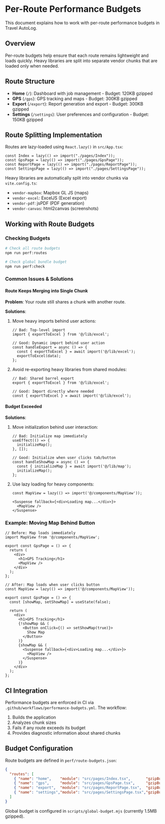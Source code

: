 # Per-Route Performance Budgets

This document explains how to work with per-route performance budgets in Travel AutoLog.

## Overview

Per-route budgets help ensure that each route remains lightweight and loads quickly. Heavy libraries are split into separate vendor chunks that are loaded only when needed.

## Route Structure

- **Home** (`/`): Dashboard with job management - Budget: 120KB gzipped
- **GPS** (`/gps`): GPS tracking and maps - Budget: 300KB gzipped  
- **Export** (`/export`): Report generation and export - Budget: 300KB gzipped
- **Settings** (`/settings`): User preferences and configuration - Budget: 150KB gzipped

## Route Splitting Implementation

Routes are lazy-loaded using `React.lazy()` in `src/App.tsx`:

```tsx
const Index = lazy(() => import("./pages/Index"));
const GpsPage = lazy(() => import("./pages/GpsPage"));
const ReportPage = lazy(() => import("./pages/ReportPage"));
const SettingsPage = lazy(() => import("./pages/SettingsPage"));
```

Heavy libraries are automatically split into vendor chunks via `vite.config.ts`:

- `vendor-mapbox`: Mapbox GL JS (maps)
- `vendor-excel`: ExcelJS (Excel export)
- `vendor-pdf`: jsPDF (PDF generation)
- `vendor-canvas`: html2canvas (screenshots)

## Working with Route Budgets

### Checking Budgets

```bash
# Check all route budgets
npm run perf:routes

# Check global bundle budget
npm run perf:check
```

### Common Issues & Solutions

#### Route Keeps Merging into Single Chunk

**Problem**: Your route still shares a chunk with another route.

**Solutions**:
1. Move heavy imports behind user actions:
   ```tsx
   // Bad: Top-level import
   import { exportToExcel } from '@/lib/excel';
   
   // Good: Dynamic import behind user action
   const handleExport = async () => {
     const { exportToExcel } = await import('@/lib/excel');
     exportToExcel(data);
   };
   ```

2. Avoid re-exporting heavy libraries from shared modules:
   ```tsx
   // Bad: Shared barrel export
   export { exportToExcel } from '@/lib/excel';
   
   // Good: Import directly where needed
   const { exportToExcel } = await import('@/lib/excel');
   ```

#### Budget Exceeded

**Solutions**:
1. Move initialization behind user interaction:
   ```tsx
   // Bad: Initialize map immediately
   useEffect(() => {
     initializeMap();
   }, []);
   
   // Good: Initialize when user clicks tab/button
   const handleShowMap = async () => {
     const { initializeMap } = await import('@/lib/map');
     initializeMap();
   };
   ```

2. Use lazy loading for heavy components:
   ```tsx
   const MapView = lazy(() => import('@/components/MapView'));
   
   <Suspense fallback={<div>Loading map...</div>}>
     <MapView />
   </Suspense>
   ```

### Example: Moving Map Behind Button

```tsx
// Before: Map loads immediately
import MapView from '@/components/MapView';

export const GpsPage = () => {
  return (
    <div>
      <h1>GPS Tracking</h1>
      <MapView />
    </div>
  );
};

// After: Map loads when user clicks button
const MapView = lazy(() => import('@/components/MapView'));

export const GpsPage = () => {
  const [showMap, setShowMap] = useState(false);
  
  return (
    <div>
      <h1>GPS Tracking</h1>
      {!showMap && (
        <Button onClick={() => setShowMap(true)}>
          Show Map
        </Button>
      )}
      {showMap && (
        <Suspense fallback={<div>Loading map...</div>}>
          <MapView />
        </Suspense>
      )}
    </div>
  );
};
```

## CI Integration

Performance budgets are enforced in CI via `.github/workflows/performance-budgets.yml`. The workflow:

1. Builds the application
2. Analyzes chunk sizes
3. Fails if any route exceeds its budget
4. Provides diagnostic information about shared chunks

## Budget Configuration

Route budgets are defined in `perf/route-budgets.json`:

```json
{
  "routes": [
    { "name": "home",    "module": "src/pages/Index.tsx",       "gzipBudget": 120000 },
    { "name": "gps",     "module": "src/pages/GpsPage.tsx",     "gzipBudget": 300000 },
    { "name": "export",  "module": "src/pages/ReportPage.tsx",  "gzipBudget": 300000 },
    { "name": "settings","module": "src/pages/SettingsPage.tsx","gzipBudget": 150000 }
  ]
}
```

Global budget is configured in `scripts/global-budget.mjs` (currently 1.5MB gzipped).